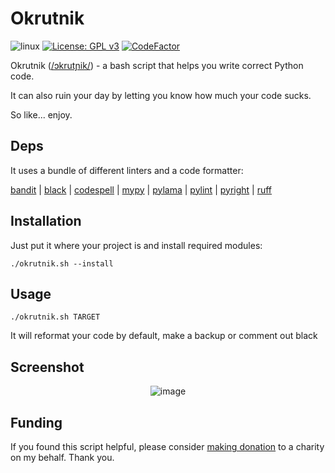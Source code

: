 # Okrutnik

![linux](https://img.shields.io/badge/Linux-bash-%23777BB4?logo=linux&logoColor=ffffff)
[![License: GPL v3](https://img.shields.io/badge/License-GPLv3-blue.svg)](https://www.gnu.org/licenses/gpl-3.0)
[![CodeFactor](https://www.codefactor.io/repository/github/c0m4r/okrutnik/badge)](https://www.codefactor.io/repository/github/c0m4r/okrutnik)

Okrutnik ([/ɔkrutɲik/](https://www.youtube.com/watch?v=JaEWtfozcSk)) - a bash script that helps you write correct Python code.

It can also ruin your day by letting you know how much your code sucks.

So like... enjoy.

## Deps

It uses a bundle of different linters and a code formatter:

[bandit](https://bandit.readthedocs.io/) | [black](https://github.com/psf/black) | [codespell](https://github.com/codespell-project/codespell) | [mypy](https://mypy.readthedocs.io/) | [pylama](https://github.com/klen/pylama) | [pylint](https://github.com/pylint-dev/pylint) | [pyright](https://github.com/microsoft/pyright) | [ruff](https://github.com/astral-sh/ruff)

## Installation

Just put it where your project is and install required modules:

```
./okrutnik.sh --install
```

## Usage

```
./okrutnik.sh TARGET
```

It will reformat your code by default, make a backup or comment out black

## Screenshot

<div align="center">

![image](https://github.com/c0m4r/okrutnik/assets/6292788/667464d6-bbf2-4011-bddb-e3234b66b758)

</div>

## Funding

If you found this script helpful, please consider [making donation](https://en.wosp.org.pl/fundacja/jak-wspierac-wosp/wesprzyj-online) to a charity on my behalf. Thank you.
